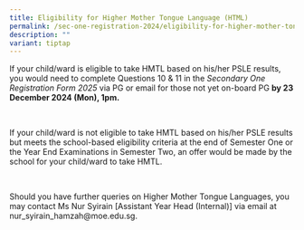 ```yaml
---
title: Eligibility for Higher Mother Tongue Language (HTML)
permalink: /sec-one-registration-2024/eligibility-for-higher-mother-tongue-language-html/
description: ""
variant: tiptap
---
```

<p>If your child/ward is eligible to take HMTL based on his/her PSLE results,
you would need to complete Questions 10 &amp; 11 in the <em>Secondary One Registration Form 2025 </em>via
PG or email for those not yet on-board PG <strong>by 23 December 2024 (Mon), 1pm.</strong>
</p>
<p>&nbsp;</p>
<p>If your child/ward is not eligible to take HMTL based on his/her PSLE
results but meets the school-based eligibility criteria at the end of Semester
One or the Year End Examinations in Semester Two, an offer would be made
by the school for your child/ward to take HMTL.</p>
<p>&nbsp;</p>
<p>Should you have further queries on Higher Mother Tongue Languages, you
may contact Ms Nur Syirain [Assistant Year Head (Internal)] via email at
nur_syirain_hamzah@moe.edu.sg.</p>
<p></p>